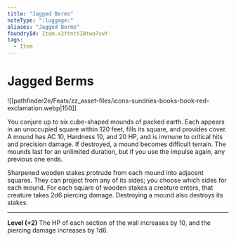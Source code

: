 ```yaml
---
title: "Jagged Berms"
noteType: ":luggage:"
aliases: "Jagged Berms"
foundryId: Item.x2YtntYIBtwa7cwY
tags:
  - Item
---
```


# Jagged Berms
![[pathfinder2e/Feats/zz_asset-files/icons-sundries-books-book-red-exclamation.webp|150]]

You conjure up to six cube-shaped mounds of packed earth. Each appears in an unoccupied square within 120 feet, fills its square, and provides cover. A mound has AC 10, Hardness 10, and 20 HP, and is immune to critical hits and precision damage. If destroyed, a mound becomes difficult terrain. The mounds last for an unlimited duration, but if you use the impulse again, any previous one ends.

Sharpened wooden stakes protrude from each mound into adjacent squares. They can project from any of its sides; you choose which sides for each mound. For each square of wooden stakes a creature enters, that creature takes 2d6 piercing  damage. Destroying a mound also destroys its stakes.

* * *

**Level (+2)** The HP of each section of the wall increases by 10, and the piercing damage increases by 1d6.
